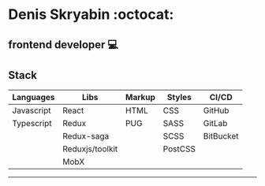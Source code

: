 # Denis Skryabin   :octocat:

## frontend developer 💻 

## Stack

| **Languages** | **Libs**        | **Markup** | **Styles** | **CI/CD** |
|---------------|-----------------|------------|------------|-----------|
| Javascript    | React           | HTML       | CSS        | GitHub    |
| Typescript    | Redux           | PUG        | SASS       | GitLab    |
|               | Redux-saga      |            | SCSS       | BitBucket |
|               | Reduxjs/toolkit |            | PostCSS    |           |
|               | MobX            |            |            |           |

---
